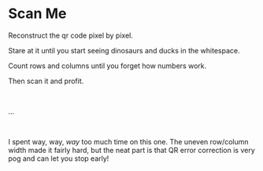 # Scan Me

Reconstruct the qr code pixel by pixel.

Stare at it until you start seeing dinosaurs and ducks in the whitespace.

Count rows and columns until you forget how numbers work.

Then scan it and profit.

<br>

...

<br>

I spent way, way, *way* too much time on this one. The uneven row/column width made it
fairly hard, but the neat part is that QR error correction is very pog and can let you stop early!
